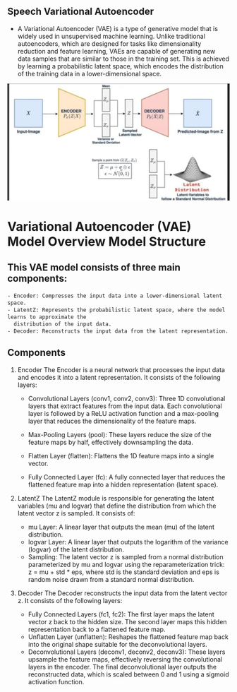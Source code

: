 ## Speech Variational Autoencoder
- A Variational Autoencoder (VAE) is a type of generative model that is widely used in unsupervised
  machine learning. Unlike traditional autoencoders, which are designed for tasks like dimensionality reduction and feature learning, VAEs are capable of generating new data samples that are similar to those in the training set. This is achieved by learning a probabilistic latent space, which encodes the distribution of the training data in a lower-dimensional space.


![model_architecture](model.jpg)



# Variational Autoencoder (VAE) Model Overview Model Structure

## This VAE model consists of three main components:
    - Encoder: Compresses the input data into a lower-dimensional latent space.
    - LatentZ: Represents the probabilistic latent space, where the model learns to approximate the 
      distribution of the input data.
    - Decoder: Reconstructs the input data from the latent representation.

## Components
1. Encoder </b>
   The Encoder is a neural network that processes the input data and encodes it into a latent representation. It consists of the following layers:
   - Convolutional Layers (conv1, conv2, conv3): Three 1D convolutional layers that extract features from 
     the input data. Each convolutional layer is followed by a ReLU activation function and a max-pooling layer that reduces the dimensionality of the feature maps.
   
   - Max-Pooling Layers (pool): These layers reduce the size of the feature maps by half, effectively 
     downsampling the data.
   
   - Flatten Layer (flatten): Flattens the 1D feature maps into a single vector.

   - Fully Connected Layer (fc): A fully connected layer that reduces the flattened feature map into a 
     hidden representation (latent space).

2. LatentZ</b>
  The LatentZ module is responsible for generating the latent variables (mu and logvar) that define the distribution from which the latent vector z is sampled. It consists of:
   -  mu Layer: A linear layer that outputs the mean (mu) of the latent distribution.
   - logvar Layer: A linear layer that outputs the logarithm of the variance (logvar) of the latent 
     distribution.
   - Sampling: The latent vector z is sampled from a normal distribution parameterized by mu and logvar 
     using the reparameterization trick: z = mu + std * eps, where std is the standard deviation and eps is random noise drawn from a standard normal distribution.

3. Decoder</b>
  The Decoder reconstructs the input data from the latent vector z. It consists of the following layers:
    - Fully Connected Layers (fc1, fc2): The first layer maps the latent vector z back to the hidden size. 
      The second layer maps this hidden representation back to a flattened feature map.
    - Unflatten Layer (unflatten): Reshapes the flattened feature map back into the original shape suitable 
      for the deconvolutional layers.
    - Deconvolutional Layers (deconv1, deconv2, deconv3): These layers upsample the feature maps, 
      effectively reversing the convolutional layers in the encoder. The final deconvolutional layer outputs the reconstructed data, which is scaled between 0 and 1 using a sigmoid activation function.

